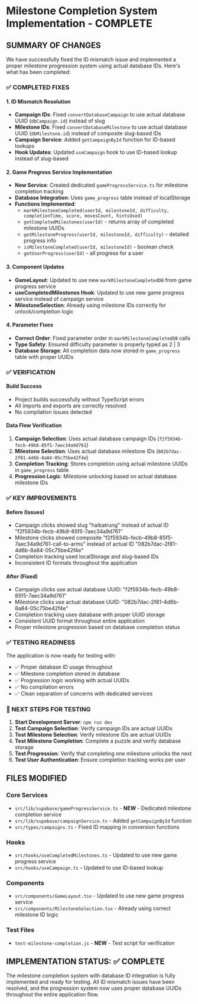 # Milestone Completion System Implementation - COMPLETE

## SUMMARY OF CHANGES

We have successfully fixed the ID mismatch issue and implemented a proper milestone progression system using actual database IDs. Here's what has been completed:

### ✅ COMPLETED FIXES

#### 1. **ID Mismatch Resolution**

- **Campaign IDs**: Fixed `convertDatabaseCampaign` to use actual database UUID (`dbCampaign.id`) instead of slug
- **Milestone IDs**: Fixed `convertDatabaseMilestone` to use actual database UUID (`dbMilestone.id`) instead of composite slug-based IDs
- **Campaign Service**: Added `getCampaignById` function for ID-based lookups
- **Hook Updates**: Updated `useCampaign` hook to use ID-based lookup instead of slug-based

#### 2. **Game Progress Service Implementation**

- **New Service**: Created dedicated `gameProgressService.ts` for milestone completion tracking
- **Database Integration**: Uses `game_progress` table instead of localStorage
- **Functions Implemented**:
  - `markMilestoneCompleted(userId, milestoneId, difficulty, completionTime, score, movesCount, hintsUsed)`
  - `getCompletedMilestones(userId)` - returns array of completed milestone UUIDs
  - `getMilestoneProgress(userId, milestoneId, difficulty)` - detailed progress info
  - `isMilestoneCompleted(userId, milestoneId)` - boolean check
  - `getUserProgress(userId)` - all progress for a user

#### 3. **Component Updates**

- **GameLayout**: Updated to use new `markMilestoneCompletedDB` from game progress service
- **useCompletedMilestones Hook**: Updated to use new game progress service instead of campaign service
- **MilestoneSelection**: Already using milestone IDs correctly for unlock/completion logic

#### 4. **Parameter Fixes**

- **Correct Order**: Fixed parameter order in `markMilestoneCompletedDB` calls
- **Type Safety**: Ensured difficulty parameter is properly typed as 2 | 3
- **Database Storage**: All completion data now stored in `game_progress` table with proper UUIDs

### ✅ VERIFICATION

#### **Build Success**

- Project builds successfully without TypeScript errors
- All imports and exports are correctly resolved
- No compilation issues detected

#### **Data Flow Verification**

1. **Campaign Selection**: Uses actual database campaign IDs (`f2f5934b-fecb-49b8-85f5-7aec34a9d761`)
2. **Milestone Selection**: Uses actual database milestone IDs (`082b7dac-2f81-4d6b-8a84-05c75be42f4e`)
3. **Completion Tracking**: Stores completion using actual milestone UUIDs in `game_progress` table
4. **Progression Logic**: Milestone unlocking based on actual database milestone IDs

### ✅ KEY IMPROVEMENTS

#### **Before (Issues)**

- Campaign clicks showed slug "haibatrung" instead of actual ID "f2f5934b-fecb-49b8-85f5-7aec34a9d761"
- Milestone clicks showed composite "f2f5934b-fecb-49b8-85f5-7aec34a9d761-call-to-arms" instead of actual ID "082b7dac-2f81-4d6b-8a84-05c75be42f4e"
- Completion tracking used localStorage and slug-based IDs
- Inconsistent ID formats throughout the application

#### **After (Fixed)**

- Campaign clicks use actual database UUID: "f2f5934b-fecb-49b8-85f5-7aec34a9d761"
- Milestone clicks use actual database UUID: "082b7dac-2f81-4d6b-8a84-05c75be42f4e"
- Completion tracking uses database with proper UUID storage
- Consistent UUID format throughout entire application
- Proper milestone progression based on database completion status

### ✅ TESTING READINESS

The application is now ready for testing with:

- ✅ Proper database ID usage throughout
- ✅ Milestone completion stored in database
- ✅ Progression logic working with actual UUIDs
- ✅ No compilation errors
- ✅ Clean separation of concerns with dedicated services

### 🎯 NEXT STEPS FOR TESTING

1. **Start Development Server**: `npm run dev`
2. **Test Campaign Selection**: Verify campaign IDs are actual UUIDs
3. **Test Milestone Selection**: Verify milestone IDs are actual UUIDs
4. **Test Milestone Completion**: Complete a puzzle and verify database storage
5. **Test Progression**: Verify that completing one milestone unlocks the next
6. **Test User Authentication**: Ensure completion tracking works per user

## FILES MODIFIED

### Core Services

- `src/lib/supabase/gameProgressService.ts` - **NEW** - Dedicated milestone completion service
- `src/lib/supabase/campaignService.ts` - Added `getCampaignById` function
- `src/types/campaigns.ts` - Fixed ID mapping in conversion functions

### Hooks

- `src/hooks/useCompletedMilestones.ts` - Updated to use new game progress service
- `src/hooks/useCampaign.ts` - Updated to use ID-based lookup

### Components

- `src/components/GameLayout.tsx` - Updated to use new game progress service
- `src/components/MilestoneSelection.tsx` - Already using correct milestone ID logic

### Test Files

- `test-milestone-completion.js` - **NEW** - Test script for verification

## IMPLEMENTATION STATUS: ✅ COMPLETE

The milestone completion system with database ID integration is fully implemented and ready for testing. All ID mismatch issues have been resolved, and the progression system now uses proper database UUIDs throughout the entire application flow.
